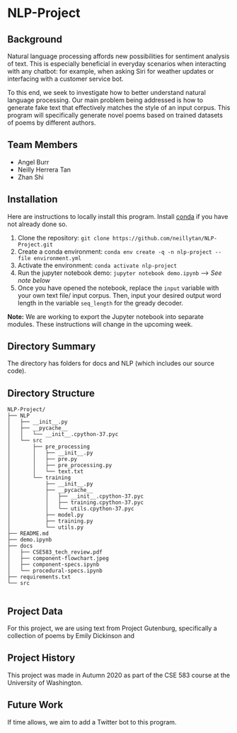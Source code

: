# NLP-Project

## Background
Natural language processing affords new possibilities for sentiment analysis of text. This is especially beneficial in everyday scenarios when interacting with any chatbot: for example, when asking Siri for weather updates or interfacing with a customer service bot.

To this end, we seek to investigate how to better understand natural language processing. Our main problem being addressed is how to generate fake text that effectively matches the style of an input corpus. This program will specifically generate novel poems based on trained datasets of poems by different authors.

## Team Members
* Angel Burr
* Neilly Herrera Tan
* Zhan Shi

## Installation
Here are instructions to locally install this program. Install [conda](https://docs.conda.io/projects/conda/en/latest/user-guide/install/) if you have not already done so.
1. Clone the repository: `git clone https://github.com/neillytan/NLP-Project.git`
2. Create a conda environment: `conda env create -q -n nlp-project --file environment.yml`
3. Activate the environment: `conda activate nlp-project`
4. Run the jupyter notebook demo: `jupyter notebook demo.ipynb` --> *See note below*
5. Once you have opened the notebook, replace the `input` variable with your own text file/ input corpus. Then, input your desired output word length in the variable `seq_length` for the gready decoder. 

**Note:** We are working to export the Jupyter notebook into separate modules. These instructions will change in the upcoming week. 

## Directory Summary
The directory has folders for docs and NLP (which includes our source code).

## Directory Structure
```
NLP-Project/
├── NLP
│   ├── __init__.py
│   ├── __pycache__
│   │   └── __init__.cpython-37.pyc
│   └── src
│       ├── pre_processing
│       │   ├── __init__.py
│       │   ├── pre.py
│       │   ├── pre_processing.py
│       │   └── text.txt
│       └── training
│           ├── __init__.py
│           ├── __pycache__
│           │   ├── __init__.cpython-37.pyc
│           │   ├── training.cpython-37.pyc
│           │   └── utils.cpython-37.pyc
│           ├── model.py
│           ├── training.py
│           └── utils.py
├── README.md
├── demo.ipynb
├── docs
│   ├── CSE583_tech_review.pdf
│   ├── component-flowchart.jpeg
│   ├── component-specs.ipynb
│   └── procedural-specs.ipynb
├── requirements.txt
└── src


```

## Project Data 
For this project, we are using text from Project Gutenburg, specifically a collection of poems by Emily Dickinson and 

## Project History 
This project was made in Autumn 2020 as part of the CSE 583 course at the University of Washington.

## Future Work
If time allows, we aim to add a Twitter bot to this program. 